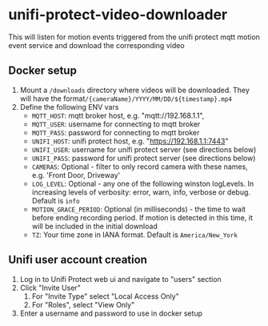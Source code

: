 # unifi-protect-video-downloader

This will listen for motion events triggered from the unifi protect mqtt motion event service and download the corresponding video

## Docker setup

1. Mount a `/downloads` directory where videos will be downloaded. They will have the format`/{cameraName}/YYYY/MM/DD/${timestamp}.mp4`
2. Define the following ENV vars
   * `MQTT_HOST`: mqtt broker host, e.g. "mqtt://192.168.1.1",
   * `MQTT_USER`: username for connecting to mqtt broker
   * `MQTT_PASS`: password for connecting to mqtt broker
   * `UNIFI_HOST`: unifi protect host, e.g. "https://192.168.1.1:7443"
   * `UNIFI_USER`: username for unifi protect server (see directions below)
   * `UNIFI_PASS`: password for unifi protect server (see directions below)
   * `CAMERAS`: Optional - filter to only record camera with these names, e.g. 'Front Door, Driveway'
   * `LOG_LEVEL`: Optional - any one of the following winston logLevels. In increasing levels of verbosity: error, warn, info, verbose or debug. Default is `info`
   * `MOTION_GRACE_PERIOD`: Optional (in milliseconds) - the time to wait before ending recording period. If motion is detected in this time, it will be included in the initial download
   * `TZ`: Your time zone in IANA format. Default is `America/New_York`

## Unifi user account creation

1. Log in to Unifi Protect web ui and navigate to "users" section
2. Click "Invite User"
   1. For "Invite Type" select "Local Access Only"
   2. For "Roles", select "View Only"
3. Enter a username and password to use in docker setup
